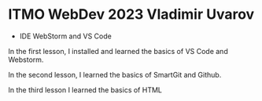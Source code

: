 # ITMO WebDev 2023  Vladimir Uvarov

- IDE WebStorm and VS Code

In the first lesson, I installed and learned the basics of VS Code and Webstorm.

In the second lesson, I learned the basics of SmartGit and Github.

In the third lesson I learned the basics of HTML
